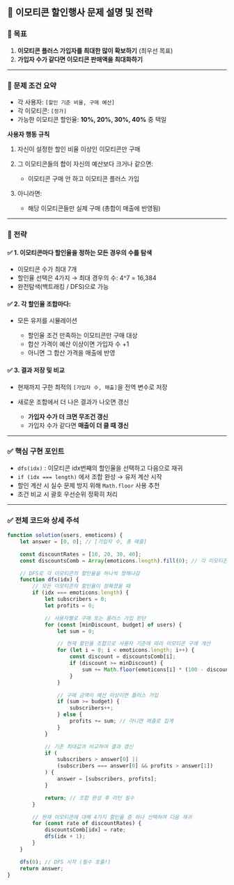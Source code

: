 ## 🧩 이모티콘 할인행사 문제 설명 및 전략

### 🎯 목표

1. **이모티콘 플러스 가입자를 최대한 많이 확보하기** (최우선 목표)
2. **가입자 수가 같다면 이모티콘 판매액을 최대화하기**

---

### 📌 문제 조건 요약

* 각 사용자: `[할인 기준 비율, 구매 예산]`
* 각 이모티콘: `[정가]`
* 가능한 이모티콘 할인율: **10%, 20%, 30%, 40%** 중 택일

**사용자 행동 규칙**

1. 자신이 설정한 할인 비율 이상인 이모티콘만 구매
2. 그 이모티콘들의 합이 자신의 예산보다 크거나 같으면:

   * 이모티콘 구매 안 하고 이모티콘 플러스 가입
3. 아니라면:

   * 해당 이모티콘들만 실제 구매 (총합이 매출에 반영됨)

---

### 🧠 전략

#### ✅ 1. 이모티콘마다 할인율을 정하는 모든 경우의 수를 탐색

* 이모티콘 수가 최대 7개
* 할인율 선택은 4가지 → 최대 경우의 수: 4^7 = 16,384
* 완전탐색(백트래킹 / DFS)으로 가능

#### ✅ 2. 각 할인율 조합마다:

* 모든 유저를 시뮬레이션

  * 할인율 조건 만족하는 이모티콘만 구매 대상
  * 합산 가격이 예산 이상이면 가입자 수 +1
  * 아니면 그 합산 가격을 매출에 반영

#### ✅ 3. 결과 저장 및 비교

* 현재까지 구한 최적의 `[가입자 수, 매출]`을 전역 변수로 저장
* 새로운 조합에서 더 나은 결과가 나오면 갱신

  * **가입자 수가 더 크면 무조건 갱신**
  * 가입자 수가 같다면 **매출이 더 클 때 갱신**

---

### ✅ 핵심 구현 포인트

* `dfs(idx)` : 이모티콘 idx번째의 할인율을 선택하고 다음으로 재귀
* `if (idx === length)` 에서 조합 완성 → 유저 계산 시작
* 할인 계산 시 실수 문제 방지 위해 `Math.floor` 사용 추천
* 조건 비교 시 괄호 우선순위 정확히 처리

---

### ✅ 전체 코드와 상세 주석

```ts
function solution(users, emoticons) {
    let answer = [0, 0]; // [가입자 수, 총 매출]

    const discountRates = [10, 20, 30, 40];
    const discountsComb = Array(emoticons.length).fill(0); // 각 이모티콘의 할인율 조합 저장

    // DFS로 각 이모티콘의 할인율을 하나씩 정해나감
    function dfs(idx) {
        // 모든 이모티콘의 할인율이 정해졌을 때
        if (idx === emoticons.length) {
            let subscribers = 0;
            let profits = 0;

            // 사용자별로 구매 또는 플러스 가입 판단
            for (const [minDiscount, budget] of users) {
                let sum = 0;

                // 현재 할인율 조합으로 사용자 기준에 따라 이모티콘 구매 계산
                for (let i = 0; i < emoticons.length; i++) {
                    const discount = discountsComb[i];
                    if (discount >= minDiscount) {
                        sum += Math.floor(emoticons[i] * (100 - discount) / 100);
                    }
                }

                // 구매 금액이 예산 이상이면 플러스 가입
                if (sum >= budget) {
                    subscribers++;
                } else {
                    profits += sum; // 아니면 매출로 집계
                }
            }

            // 기존 최대값과 비교하여 결과 갱신
            if (
                subscribers > answer[0] ||
                (subscribers === answer[0] && profits > answer[1])
            ) {
                answer = [subscribers, profits];
            }

            return; // 조합 완성 후 리턴 필수
        }

        // 현재 이모티콘에 대해 4가지 할인율 중 하나 선택하여 다음 재귀
        for (const rate of discountRates) {
            discountsComb[idx] = rate;
            dfs(idx + 1);
        }
    }

    dfs(0); // DFS 시작 (필수 호출!)
    return answer;
}
```
